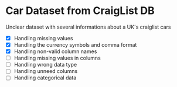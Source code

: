 # Car Dataset from CraigList DB
Unclear dataset with several informations about a UK's craiglist cars
  - [x] Handling missing values
  - [x] Handling the currency symbols and comma format
  - [x] Handling non-valid column names
  - [ ] Handling missing values in columns
  - [ ] Handling wrong data type 
  - [ ] Handling unneed columns
  - [ ] Handling categorical data
